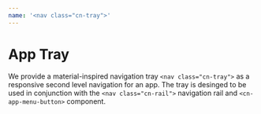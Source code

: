```yaml
---
name: '<nav class="cn-tray">'
---
```


# App Tray

We provide a material-inspired navigation tray `<nav class="cn-tray">` as a responsive
second level navigation for an app. The tray is desinged to be used in conjunction with
the `<nav class="cn-rail">` navigation rail and `<cn-app-menu-button>` component.



